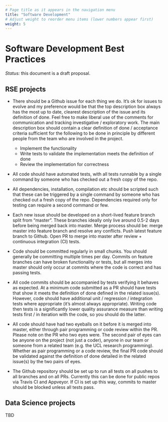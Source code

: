 ```yaml
---
# Page title as it appears in the navigation menu
title: "Software Development"
# Adjust weight to reorder menu items (lower numbers appear first)
weight: 5
---
```


# Software Development Best Practices

_Status:_ this document is a draft proposal.

## RSE projects

- There should be a Github issue for each thing we do. It’s ok for issues to
    evolve and my preference would be that the top description box always has
    the most up to date, clearest description of the issue and its definition of
    done. Feel free to make liberal use of the comments for communication and
    tracking investigative / exploratory work. The main description box should
    contain a clear definition of done / acceptance criteria sufficient for the
    following to be done in principle by different people from the team who are
    involved in the project.
    - Implement the functionality
    - Write tests to validate the implementation meets the definition of done
    - Review the implementation for correctness

- All code should have automated tests, with all tests runnable by a single
    command by someone who has checked out a fresh copy of the repo.

- All dependencies, installation, compilation etc should be scripted such that
    these can be triggered by a single command by someone who has checked out a
    fresh copy of the repo. Dependencies required only for testing can require a
    second command or few.

- Each new issue should be developed on a short-lived feature branch split
    from “master”. These branches ideally only live around 0.5-2 days before
    being merged back into master. Merge process should be: merge master into
    feature branch and resolve any conflicts. Push latest feature branch to
    Github. Open PR to merge into master after review + continuous integration
    (CI) tests.

- Code should be committed regularly in small chunks. You should generally be
    committing multiple times per day. Commits on feature branches can have
    broken functionality or tests, but all merges into master should only occur
    at commits where the code is correct and has passing tests.

- All code commits should be accompanied by tests verifying it behaves as
    expected. At a minimum code submitted as a PR should have tests that show it
    meets the definition of done defined in the related issue(s). However, code
    should have additional unit / regression / integration tests where
    appropriate (it’s almost always appropriate). Writing code then tests is a
    significantly lower quality assurance measure than writing tests first / in
    iteration with the code, so you should do the latter.

- All code should have had two eyeballs on it before it is merged into master,
    either through pair programming or code review within the PR. Please note on
    the PR who two eyes were. The second pair of eyes can be anyone on the
    project (not just a coder), anyone in our team or someone from a related
    team (e.g. the UCL research programming). Whether as pair programming or a
    code review, the final PR code should be validated against the definition of
    done detailed in the related issue(s) by the two pairs of eyes.

- The Github repository should be set up to run all tests on all pushes to all
    branches and on all PRs. Currently this can be done for public repos via
    Travis CI and Appveyor. If CI is set up this way, commits to master should
    be blocked unless all tests pass.

## Data Science projects

TBD
